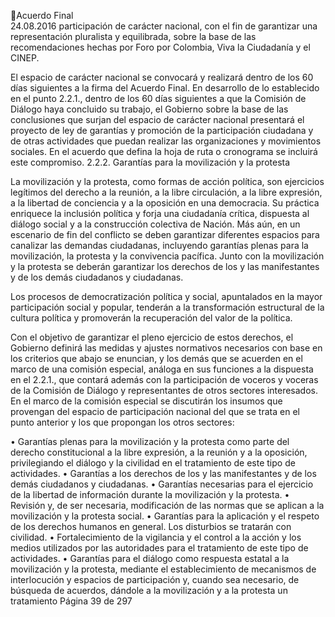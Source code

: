 Acuerdo Final  
24.08.2016 
participación de carácter nacional, con el fin de garantizar una representación pluralista y equilibrada, 
sobre la base de las recomendaciones hechas por Foro por Colombia, Viva la Ciudadanía y el CINEP. 
 
El espacio de carácter nacional se  convocará y realizará  dentro de los 60 días siguientes a la firma del 
Acuerdo Final. En desarrollo de lo establecido en el punto 2.2.1., dentro de los 60 días siguientes a que la 
Comisión de Diálogo haya concluido su trabajo, el Gobierno sobre la base de las conclusiones que surjan 
del espacio de carácter nacional presentará el proyecto de ley de garantías y promoción de la participación 
ciudadana  y  de  otras  actividades  que  puedan  realizar  las  organizaciones  y  movimientos  sociales.  En  el 
acuerdo que defina la hoja de ruta o cronograma se incluirá este compromiso. 
2.2.2. Garantías para la movilización y la protesta  
 
La movilización y la protesta, como formas de acción política, son ejercicios legítimos del derecho a la 
reunión,  a  la  libre  circulación,  a  la  libre  expresión,  a  la  libertad  de  conciencia  y  a  la  oposición  en  una 
democracia. Su práctica enriquece la inclusión política y forja una ciudadanía crítica, dispuesta al diálogo 
social  y  a  la  construcción  colectiva  de  Nación.  Más  aún,  en  un  escenario  de  fin  del  conflicto  se  deben 
garantizar diferentes espacios para canalizar las demandas ciudadanas, incluyendo garantías plenas para 
la movilización, la protesta y la convivencia pacífica. Junto con la movilización y la protesta se deberán 
garantizar los derechos de los y las manifestantes y de los demás ciudadanos y ciudadanas. 
 
Los procesos de democratización política y social, apuntalados en la mayor participación social y popular, 
tenderán a la transformación estructural de la cultura política y promoverán la recuperación del valor de 
la política.  
 
Con  el  objetivo  de  garantizar  el  pleno  ejercicio  de  estos  derechos,  el  Gobierno  definirá  las  medidas  y 
ajustes  normativos  necesarios  con  base  en  los  criterios  que  abajo  se  enuncian,  y  los  demás  que  se 
acuerden en el marco de una comisión especial, análoga en sus funciones a la dispuesta en el 2.2.1., que 
contará además con la participación de voceros y voceras de la Comisión de Diálogo y representantes de 
otros sectores interesados. En el marco de la comisión especial se discutirán los insumos que provengan 
del espacio de participación nacional del que se trata en el punto anterior y los que propongan los otros 
sectores: 
 
• Garantías plenas para la movilización y la protesta como parte del derecho constitucional a la libre 
expresión, a la reunión y a la oposición, privilegiando el diálogo y la civilidad en el tratamiento de 
este tipo de actividades. 
• Garantías a los derechos de los y las manifestantes y de los demás ciudadanos y ciudadanas. 
• Garantías necesarias para el ejercicio de la libertad de información durante la movilización y la 
protesta. 
• Revisión  y,  de  ser  necesaria,  modificación  de  las  normas  que  se  aplican  a  la  movilización  y  la 
protesta social. 
• Garantías para la aplicación y el respeto de los derechos humanos en general. Los disturbios se 
tratarán con civilidad. 
• Fortalecimiento de la vigilancia y el control a la acción y los medios utilizados por las autoridades 
para el tratamiento de este tipo de actividades. 
• Garantías  para  el  diálogo  como  respuesta  estatal  a  la  movilización  y  la  protesta,  mediante  el 
establecimiento  de  mecanismos  de  interlocución  y  espacios  de  participación  y,  cuando  sea 
necesario,  de  búsqueda  de  acuerdos,  dándole  a  la  movilización  y  a  la  protesta  un  tratamiento 
Página 39 de 297 
 

